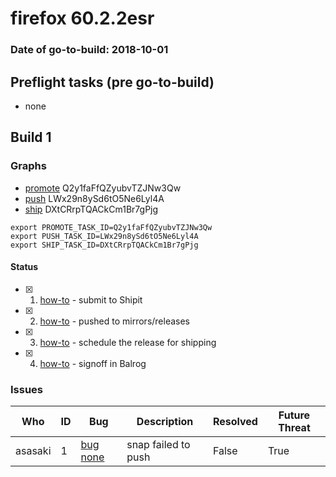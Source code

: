 # firefox 60.2.2esr

### Date of go-to-build: 2018-10-01

## Preflight tasks (pre go-to-build)
- none

## Build 1  

### Graphs
* [promote](https://tools.taskcluster.net/push-inspector/#/Q2y1faFfQZyubvTZJNw3Qw) Q2y1faFfQZyubvTZJNw3Qw
* [push](https://tools.taskcluster.net/push-inspector/#/LWx29n8ySd6tO5Ne6Lyl4A) LWx29n8ySd6tO5Ne6Lyl4A
* [ship](https://tools.taskcluster.net/push-inspector/#/DXtCRrpTQACkCm1Br7gPjg) DXtCRrpTQACkCm1Br7gPjg
```
export PROMOTE_TASK_ID=Q2y1faFfQZyubvTZJNw3Qw
export PUSH_TASK_ID=LWx29n8ySd6tO5Ne6Lyl4A
export SHIP_TASK_ID=DXtCRrpTQACkCm1Br7gPjg
```


#### Status
- [x] 1.  [how-to](https://wiki.mozilla.org/Release:Release_Automation_on_Mercurial:Starting_a_Release#Submit_to_Ship_It)  - submit to Shipit
- [x] 2.  [how-to](https://github.com/mozilla-releng/releasewarrior-2.0/blob/master/docs/release-promotion/desktop/howto.md#push-artifacts-to-releases-directory)  - pushed to mirrors/releases
- [x] 3.  [how-to](https://github.com/mozilla-releng/releasewarrior-2.0/blob/master/docs/release-promotion/desktop/howto.md#ship-the-release)  - schedule the release for shipping
- [x] 4.  [how-to](https://github.com/mozilla-releng/releasewarrior-2.0/blob/master/docs/release-promotion/desktop/howto.md#obtain-sign-offs-for-changes)  - signoff in Balrog

### Issues
| Who                 | ID               | Bug                                                                 | Description                | Resolved                | Future Threat                |
| ------------------- | ---------------- | ------------------------------------------------------------------- | -------------------------- | ----------------------- | ---------------------------- |
| asasaki  | 1 | [bug none](https://bugzil.la/none)        | snap failed to push | False | True |

